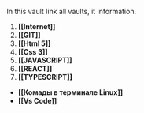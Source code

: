 In this vault link all vaults, it information.

1. **[[Internet]]**
2. **[[GIT]]**
3. **[[Html 5]]**
4. **[[Css 3]]**
5. **[[JAVASCRIPT]]**
6. **[[REACT]]**
7. **[[TYPESCRIPT]]**

* **[[Комады в терминале Linux]]**
* **[[Vs Code]]**
